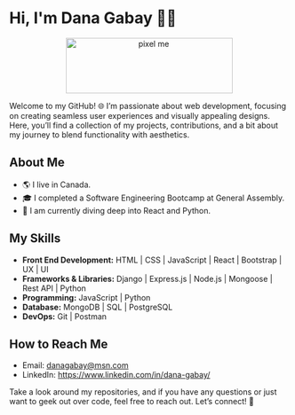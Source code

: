  # Hi, I'm Dana Gabay 👋🏻

<div align="center" id="banner">
    <img width="300" height="100" alt="pixel me" src="https://imgur.com/gallery/pixel-me-PwLuVKs">
</div>

Welcome to my GitHub! 🌐 I’m passionate about web development, focusing on creating seamless user experiences and visually appealing designs.
Here, you’ll find a collection of my projects, contributions, and a bit about my journey to blend functionality with aesthetics.

## About Me

- 🌎 I live in Canada.
- 🎓 I completed a Software Engineering Bootcamp at General Assembly.
- 🌱 I am currently diving deep into React and Python.

## My Skills

- **Front End Development:** HTML | CSS | JavaScript | React | Bootstrap | UX | UI
- **Frameworks & Libraries:** Django | Express.js | Node.js | Mongoose | Rest API | Python
- **Programming:** JavaScript | Python
- **Database:** MongoDB | SQL | PostgreSQL
- **DevOps:** Git | Postman

## How to Reach Me

- Email: danagabay@msn.com
- LinkedIn: https://www.linkedin.com/in/dana-gabay/



Take a look around my repositories, and if you have any questions or just want to geek out over code, feel free to reach out. Let’s connect! 🚀
